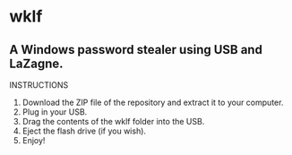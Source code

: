 # wklf
A Windows password stealer using USB and LaZagne.
--------------------------------------------------------------------
INSTRUCTIONS

1. Download the ZIP file of the repository and extract it to your computer.
2. Plug in your USB.
3. Drag the contents of the wklf folder into the USB.
4. Eject the flash drive (if you wish).
5. Enjoy!
